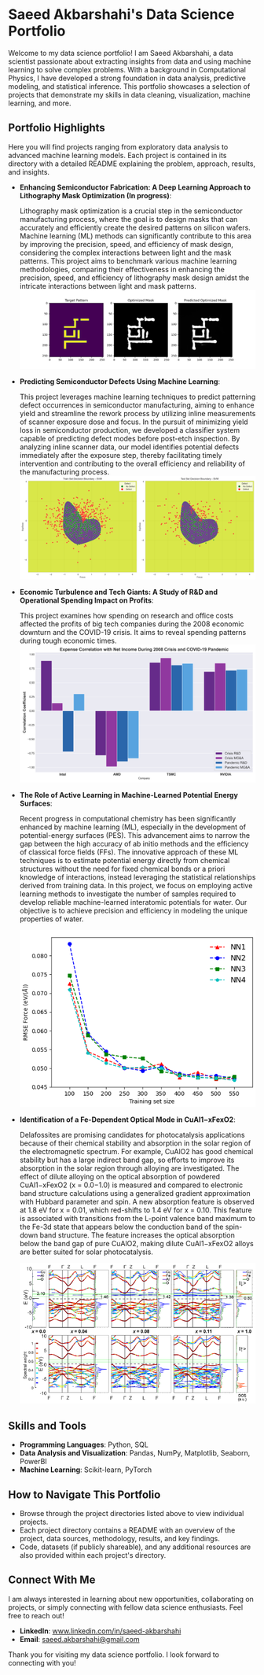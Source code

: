 # Saeed Akbarshahi's Data Science Portfolio

Welcome to my data science portfolio! I am Saeed Akbarshahi, a data scientist passionate about extracting insights from data and using machine learning to solve complex problems. With a background in Computational Physics, I have developed a strong foundation in data analysis, predictive modeling, and statistical inference. This portfolio showcases a selection of projects that demonstrate my skills in data cleaning, visualization, machine learning, and more.

## Portfolio Highlights

Here you will find projects ranging from exploratory data analysis to advanced machine learning models. Each project is contained in its directory with a detailed README explaining the problem, approach, results, and insights.
- **Enhancing Semiconductor Fabrication: A Deep Learning Approach to Lithography Mask Optimization (In progress)**:

    Lithography mask optimization is a crucial step in the semiconductor manufacturing process, where the goal is to design masks that can accurately and efficiently create the desired patterns on silicon wafers. Machine learning (ML) methods can significantly contribute to this area by improving the precision, speed, and efficiency of mask design, considering the complex interactions between light and the mask patterns. This project aims to benchmark various machine learning methodologies, comparing their effectiveness in enhancing the precision, speed, and efficiency of lithography mask design amidst the intricate interactions between light and mask patterns.
    ![ILT](/img/optimized_mask_comparison.png)
- **Predicting Semiconductor Defects Using Machine Learning**:
  
    This project leverages machine learning techniques to predict patterning defect occurrences in semiconductor manufacturing, aiming to enhance yield and streamline the rework process by utilizing inline measurements of scanner exposure dose and focus. In the pursuit of minimizing yield loss in semiconductor production, we developed a classifier system capable of predicting defect modes before post-etch inspection. By analyzing inline scanner data, our model identifies potential defects immediately after the exposure step, thereby facilitating timely intervention and contributing to the overall efficiency and reliability of the manufacturing process.
    ![ILT](/img/DecisionBoundarySVM.png)  
- **Economic Turbulence and Tech Giants: A Study of R&D and Operational Spending Impact on Profits**:

    This project examines how spending on research and office costs affected the profits of big tech companies during the 2008 economic downturn and the COVID-19 crisis. It aims to reveal spending patterns during tough economic times.
    ![Intel](/img/Correlation_of_R&D,MG&A_Expenses_with_Net_Income.png)

- **The Role of Active Learning in Machine-Learned Potential Energy Surfaces**:

    Recent progress in computational chemistry has been significantly enhanced by machine learning (ML), especially in the development of potential-energy surfaces (PES). This advancement aims to narrow the gap between the high accuracy of ab initio methods and the efficiency of classical force fields (FFs). The innovative approach of these ML techniques is to estimate potential energy directly from chemical structures without the need for fixed chemical bonds or a priori knowledge of interactions, instead leveraging the statistical relationships derived from training data. In this project, we focus on employing active learning methods to investigate the number of samples required to develop reliable machine-learned interatomic potentials for water. Our objective is to achieve precision and efficiency in modeling the unique properties of water.
  
    ![Water](/img/Picture1.png)    

- **Identification of a Fe-Dependent Optical Mode in CuAl1−xFexO2**:

    Delafossites are promising candidates for photocatalysis applications because of their chemical
stability and absorption in the solar region of the electromagnetic spectrum. For example, CuAlO2 has good
chemical stability but has a large indirect band gap, so efforts to improve its absorption in the solar region
through alloying are investigated. The effect of dilute alloying on the optical absorption of powdered
CuAl1−xFexO2 (x = 0.0−1.0) is measured and compared to electronic band structure calculations using a
generalized gradient approximation with Hubbard parameter and spin. A new absorption feature is observed at 1.8
eV for x = 0.01, which red-shifts to 1.4 eV for x = 0.10. This feature is associated with transitions from the L-point
valence band maximum to the Fe-3d state that appears below the conduction band of the spin-down band
structure. The feature increases the optical absorption below the band gap of pure CuAlO2, making dilute
CuAl1−xFexO2 alloys are better suited for solar photocatalysis.
  
    ![Water](/img/OpticalBand.png)
  
## Skills and Tools

- **Programming Languages**: Python, SQL
- **Data Analysis and Visualization**: Pandas, NumPy, Matplotlib, Seaborn, PowerBI
- **Machine Learning**: Scikit-learn, PyTorch

## How to Navigate This Portfolio

- Browse through the project directories listed above to view individual projects.
- Each project directory contains a README with an overview of the project, data sources, methodology, results, and key findings.
- Code, datasets (if publicly shareable), and any additional resources are also provided within each project's directory.

## Connect With Me

I am always interested in learning about new opportunities, collaborating on projects, or simply connecting with fellow data science enthusiasts. Feel free to reach out!

- **LinkedIn**: www.linkedin.com/in/saeed-akbarshahi
- **Email**: saeed.akbarshahi@gmail.com

Thank you for visiting my data science portfolio. I look forward to connecting with you!
